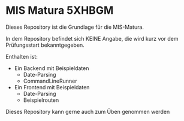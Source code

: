 # MIS Matura 5XHBGM

Dieses Repository ist die Grundlage für die MIS-Matura.

In dem Repository befindet sich KEINE Angabe, die wird kurz vor dem Prüfungsstart bekanntgegeben. 

Enthalten ist:
- Ein Backend mit Beispieldaten
    + Date-Parsing
    + CommandLineRunner
- Ein Frontend mit Beispieldaten
    + Date-Parsing
    + Beispielrouten

Dieses Repository kann gerne auch zum Üben genommen werden